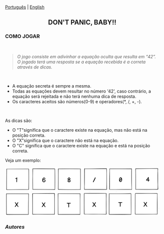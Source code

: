 [Português](https://github.com/42sp/dontpanic_baby_JAB/blob/main/README.md) | [English](https://github.com/42sp/dontpanic_baby_JAB/blob/main/README_en.md)

<h2 align="center"> DON'T PANIC, BABY!!</h2>

### COMO JOGAR
<br>

> _O jogo consiste em adivinhar a equação oculta que resulta em “42”. O jogado terá uma resposta se a equação recebida é a correta através de dicas._

<br />

- A equação secreta é sempre a mesma. <br>
- Todas as equações devem resultar no número '42', caso contrário, a equação será rejeitada e não terá nenhuma dica de resposta.<br>
- Os caracteres aceitos são números(0-9) e operadores(*, /, +, -).

<br />

As dicas são:

- O "T"significa que o caractere existe na equação, mas não está na posição correta.
- O "X"significa que o caractere não está na equação.
- O "C" significa que o caractere existe na equação e está na posição correta.

Veja um exemplo:

<img src="front_end_feliz/img/equacao.PNG">
<img src="front_end_feliz/img/dica1.PNG"

---
     

###   _Autores_





